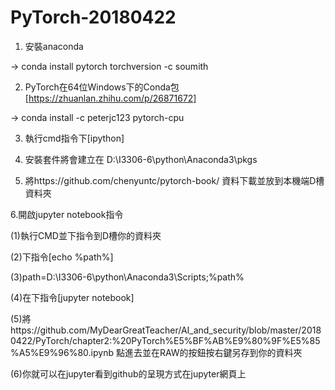 # PyTorch-20180422

1. 安裝anaconda

-> conda install pytorch torchversion -c soumith

2. PyTorch在64位Windows下的Conda包 [https://zhuanlan.zhihu.com/p/26871672]

-> conda install -c peterjc123 pytorch-cpu

3. 執行cmd指令下[ipython]

4. 安裝套件將會建立在 D:\I3306-6\python\Anaconda3\pkgs

5. 將https://github.com/chenyuntc/pytorch-book/ 資料下載並放到本機端D槽資料夾

6.開啟jupyter notebook指令

(1)執行CMD並下指令到D槽你的資料夾

(2)下指令[echo %path%]

(3)path=D:\I3306-6\python\Anaconda3\Scripts;%path%

(4)在下指令[jupyter notebook]

(5)將https://github.com/MyDearGreatTeacher/AI_and_security/blob/master/20180422/PyTorch/chapter2:%20PyTorch%E5%BF%AB%E9%80%9F%E5%85%A5%E9%96%80.ipynb 點進去並在RAW的按鈕按右鍵另存到你的資料夾

(6)你就可以在jupyter看到github的呈現方式在jupyter網頁上
